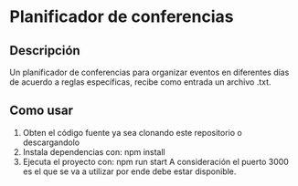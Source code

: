 # Planificador de conferencias

## Descripción
Un planificador de conferencias para organizar eventos en diferentes días de acuerdo a reglas específicas, recibe como entrada un archivo .txt.

## Como usar
1. Obten el código fuente ya sea clonando este repositorio o descargandolo
2. Instala dependencias con: npm install
3. Ejecuta el proyecto con: npm run start
A consideración el puerto 3000 es el que se va a utilizar por ende debe estar disponible.
